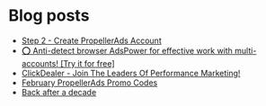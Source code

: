 # Blog posts
<!-- BLOG-POST-LIST:START -->
- [Step 2 - Create PropellerAds Account](https://afflift.com/f/threads/step-2-create-propellerads-account.7473/)
- [⭕ Anti-detect browser AdsPower for effective work with multi-accounts! [Try it for free]](https://afflift.com/f/threads/%E2%AD%95-anti-detect-browser-adspower-for-effective-work-with-multi-accounts-try-it-for-free.8805/)
- [ClickDealer - Join The Leaders Of Performance Marketing!](https://afflift.com/f/threads/clickdealer-join-the-leaders-of-performance-marketing.2440/)
- [February PropellerAds Promo Codes](https://afflift.com/f/threads/february-propellerads-promo-codes.10344/)
- [Back after a decade](https://afflift.com/f/threads/back-after-a-decade.10349/)
<!-- BLOG-POST-LIST:END -->
